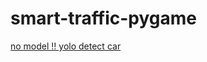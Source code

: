 # smart-traffic-pygame

[no model !! yolo detect car](https://drive.google.com/file/d/1fmPGGGwvLtQKcBvQNgKOrb2NC8n73qMF/view?usp=drive_link)
